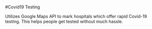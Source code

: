 #Covid19 Testing

Utilizes Google Maps API to mark hospitals which offer rapid Covid-19 testing.
This helps people get tested without much hassle. 
